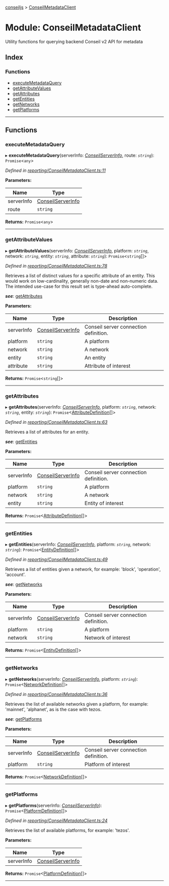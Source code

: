 [conseiljs](../README.md) > [ConseilMetadataClient](../modules/conseilmetadataclient.md)

# Module: ConseilMetadataClient

Utility functions for querying backend Conseil v2 API for metadata

## Index

### Functions

* [executeMetadataQuery](conseilmetadataclient.md#executemetadataquery)
* [getAttributeValues](conseilmetadataclient.md#getattributevalues)
* [getAttributes](conseilmetadataclient.md#getattributes)
* [getEntities](conseilmetadataclient.md#getentities)
* [getNetworks](conseilmetadataclient.md#getnetworks)
* [getPlatforms](conseilmetadataclient.md#getplatforms)

---

## Functions

<a id="executemetadataquery"></a>

###  executeMetadataQuery

▸ **executeMetadataQuery**(serverInfo: *[ConseilServerInfo](../interfaces/conseilserverinfo.md)*, route: *`string`*): `Promise`<`any`>

*Defined in [reporting/ConseilMetadataClient.ts:11](https://github.com/Cryptonomic/ConseilJS/blob/9d6b05b/src/reporting/ConseilMetadataClient.ts#L11)*

**Parameters:**

| Name | Type |
| ------ | ------ |
| serverInfo | [ConseilServerInfo](../interfaces/conseilserverinfo.md) |
| route | `string` |

**Returns:** `Promise`<`any`>

___
<a id="getattributevalues"></a>

###  getAttributeValues

▸ **getAttributeValues**(serverInfo: *[ConseilServerInfo](../interfaces/conseilserverinfo.md)*, platform: *`string`*, network: *`string`*, entity: *`string`*, attribute: *`string`*): `Promise`<`string`[]>

*Defined in [reporting/ConseilMetadataClient.ts:78](https://github.com/Cryptonomic/ConseilJS/blob/9d6b05b/src/reporting/ConseilMetadataClient.ts#L78)*

Retrieves a list of distinct values for a specific attribute of an entity. This would work on low-cardinality, generally non-date and non-numeric data. The intended use-case for this result set is type-ahead auto-complete.

*__see__*: [getAttributes](conseilmetadataclient.md#getattributes)

**Parameters:**

| Name | Type | Description |
| ------ | ------ | ------ |
| serverInfo | [ConseilServerInfo](../interfaces/conseilserverinfo.md) |  Conseil server connection definition. |
| platform | `string` |  A platform |
| network | `string` |  A network |
| entity | `string` |  An entity |
| attribute | `string` |  Attribute of interest |

**Returns:** `Promise`<`string`[]>

___
<a id="getattributes"></a>

###  getAttributes

▸ **getAttributes**(serverInfo: *[ConseilServerInfo](../interfaces/conseilserverinfo.md)*, platform: *`string`*, network: *`string`*, entity: *`string`*): `Promise`<[AttributeDefinition](../interfaces/attributedefinition.md)[]>

*Defined in [reporting/ConseilMetadataClient.ts:63](https://github.com/Cryptonomic/ConseilJS/blob/9d6b05b/src/reporting/ConseilMetadataClient.ts#L63)*

Retrieves a list of attributes for an entity.

*__see__*: [getEntities](conseilmetadataclient.md#getentities)

**Parameters:**

| Name | Type | Description |
| ------ | ------ | ------ |
| serverInfo | [ConseilServerInfo](../interfaces/conseilserverinfo.md) |  Conseil server connection definition. |
| platform | `string` |  A platform |
| network | `string` |  A network |
| entity | `string` |  Entity of interest |

**Returns:** `Promise`<[AttributeDefinition](../interfaces/attributedefinition.md)[]>

___
<a id="getentities"></a>

###  getEntities

▸ **getEntities**(serverInfo: *[ConseilServerInfo](../interfaces/conseilserverinfo.md)*, platform: *`string`*, network: *`string`*): `Promise`<[EntityDefinition](../interfaces/entitydefinition.md)[]>

*Defined in [reporting/ConseilMetadataClient.ts:49](https://github.com/Cryptonomic/ConseilJS/blob/9d6b05b/src/reporting/ConseilMetadataClient.ts#L49)*

Retrieves a list of entities given a network, for example: 'block', 'operation', 'account'.

*__see__*: [getNetworks](conseilmetadataclient.md#getnetworks)

**Parameters:**

| Name | Type | Description |
| ------ | ------ | ------ |
| serverInfo | [ConseilServerInfo](../interfaces/conseilserverinfo.md) |  Conseil server connection definition. |
| platform | `string` |  A platform |
| network | `string` |  Network of interest |

**Returns:** `Promise`<[EntityDefinition](../interfaces/entitydefinition.md)[]>

___
<a id="getnetworks"></a>

###  getNetworks

▸ **getNetworks**(serverInfo: *[ConseilServerInfo](../interfaces/conseilserverinfo.md)*, platform: *`string`*): `Promise`<[NetworkDefinition](../interfaces/networkdefinition.md)[]>

*Defined in [reporting/ConseilMetadataClient.ts:36](https://github.com/Cryptonomic/ConseilJS/blob/9d6b05b/src/reporting/ConseilMetadataClient.ts#L36)*

Retrieves the list of available networks given a platform, for example: 'mainnet', 'alphanet', as is the case with tezos.

*__see__*: [getPlatforms](conseilmetadataclient.md#getplatforms)

**Parameters:**

| Name | Type | Description |
| ------ | ------ | ------ |
| serverInfo | [ConseilServerInfo](../interfaces/conseilserverinfo.md) |  Conseil server connection definition. |
| platform | `string` |  Platform of interest |

**Returns:** `Promise`<[NetworkDefinition](../interfaces/networkdefinition.md)[]>

___
<a id="getplatforms"></a>

###  getPlatforms

▸ **getPlatforms**(serverInfo: *[ConseilServerInfo](../interfaces/conseilserverinfo.md)*): `Promise`<[PlatformDefinition](../interfaces/platformdefinition.md)[]>

*Defined in [reporting/ConseilMetadataClient.ts:24](https://github.com/Cryptonomic/ConseilJS/blob/9d6b05b/src/reporting/ConseilMetadataClient.ts#L24)*

Retrieves the list of available platforms, for example: 'tezos'.

**Parameters:**

| Name | Type |
| ------ | ------ |
| serverInfo | [ConseilServerInfo](../interfaces/conseilserverinfo.md) |

**Returns:** `Promise`<[PlatformDefinition](../interfaces/platformdefinition.md)[]>

___

